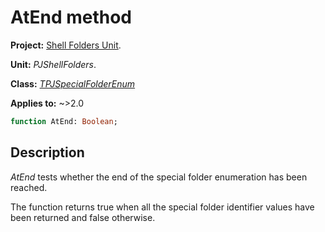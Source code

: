 # AtEnd method

**Project:** [Shell Folders Unit](ShellFoldersUnit.md).

**Unit:** _PJShellFolders_.

**Class:** _[TPJSpecialFolderEnum](TPJSpecialFolderEnum.md)_

**Applies to:** ~>2.0

```pascal
function AtEnd: Boolean;
```

## Description

_AtEnd_ tests whether the end of the special folder enumeration has been reached.

The function returns true when all the special folder identifier values have been returned and false otherwise.
